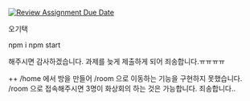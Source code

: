 [![Review Assignment Due Date](https://classroom.github.com/assets/deadline-readme-button-22041afd0340ce965d47ae6ef1cefeee28c7c493a6346c4f15d667ab976d596c.svg)](https://classroom.github.com/a/U_KVj9AE)


오기택

npm i
npm start

해주시면 감사하겠습니다.
과제를 늦게 제출하게 되어 죄송합니다.ㅠㅠㅠㅠ

++ /home 에서 방을 만들어 /room 으로 이동하는 기능을 구현하지 못했습니다.
/room 으로 접속해주시면 3명이 화상회의 하는 것은 가능합니다. 
죄송합니다..
